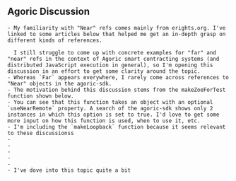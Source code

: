 ## Agoric Discussion
	- My familiarity with "Near" refs comes mainly from erights.org. I've linked to some articles below that helped me get an in-depth grasp on different kinds of references. 
	  
	  I still struggle to come up with concrete examples for "far" and "near" refs in the context of Agoric smart contracting systems (and distributed JavaScript execution in general), so I'm opening this discussion in an effort to get some clarity around the topic.
	- Whereas `Far` appears everywhere, I rarely come across references to "Near" objects in the agoric-sdk.
	- The motivation behind this discussion stems from the makeZoeForTest function shown below.
	- You can see that this function takes an object with an optional `useNearRemote` property. A search of the agoric-sdk shows only 2 instances in which this option is set to true. I'd love to get some more input on how this function is used, when to use it, etc.
	- I'm including the `makeLoopback` function because it seems relevant to these discussionss
	-
	-
	-
	-
	-
	- I've dove into this topic quite a bit